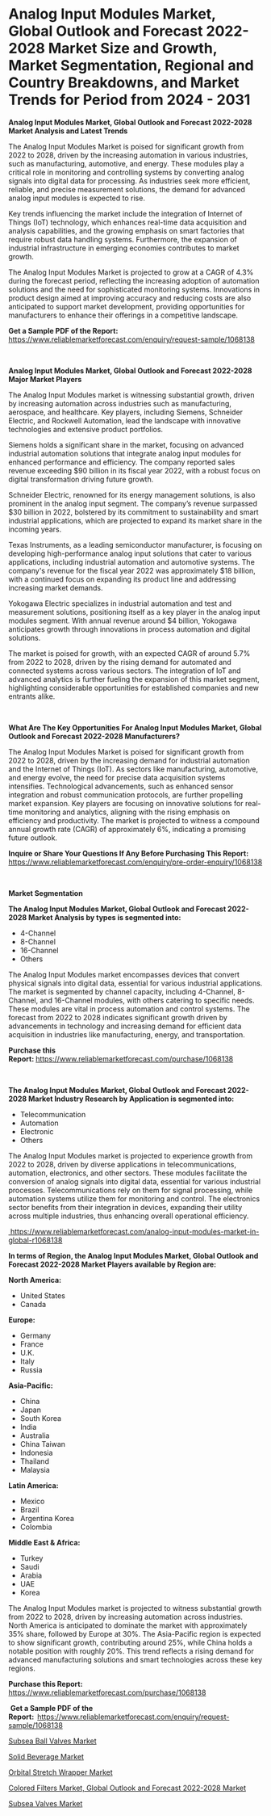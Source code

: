 <p><h1>Analog Input Modules Market, Global Outlook and Forecast 2022-2028 Market Size and Growth, Market Segmentation, Regional and Country Breakdowns, and Market Trends for Period from 2024 -  2031</h1></p><p><strong>Analog Input Modules Market, Global Outlook and Forecast 2022-2028 Market Analysis and Latest Trends</strong></p>
<p><p>The Analog Input Modules Market is poised for significant growth from 2022 to 2028, driven by the increasing automation in various industries, such as manufacturing, automotive, and energy. These modules play a critical role in monitoring and controlling systems by converting analog signals into digital data for processing. As industries seek more efficient, reliable, and precise measurement solutions, the demand for advanced analog input modules is expected to rise.</p><p>Key trends influencing the market include the integration of Internet of Things (IoT) technology, which enhances real-time data acquisition and analysis capabilities, and the growing emphasis on smart factories that require robust data handling systems. Furthermore, the expansion of industrial infrastructure in emerging economies contributes to market growth.</p><p>The Analog Input Modules Market is projected to grow at a CAGR of 4.3% during the forecast period, reflecting the increasing adoption of automation solutions and the need for sophisticated monitoring systems. Innovations in product design aimed at improving accuracy and reducing costs are also anticipated to support market development, providing opportunities for manufacturers to enhance their offerings in a competitive landscape.</p></p>
<p><strong>Get a Sample PDF of the Report:&nbsp;</strong> <a href="https://www.reliablemarketforecast.com/enquiry/request-sample/1068138?utm_campaign=121&utm_medium=2&utm_source=Github&utm_content=ia&utm_term=17112024&utm_id=analog-input-modules-market-global-outlook-and-forecast-2022-2028">https://www.reliablemarketforecast.com/enquiry/request-sample/1068138</a></p>
<p>&nbsp;</p>
<p><strong>Analog Input Modules Market, Global Outlook and Forecast 2022-2028 Major Market Players</strong></p>
<p><p>The Analog Input Modules market is witnessing substantial growth, driven by increasing automation across industries such as manufacturing, aerospace, and healthcare. Key players, including Siemens, Schneider Electric, and Rockwell Automation, lead the landscape with innovative technologies and extensive product portfolios.</p><p>Siemens holds a significant share in the market, focusing on advanced industrial automation solutions that integrate analog input modules for enhanced performance and efficiency. The company reported sales revenue exceeding $90 billion in its fiscal year 2022, with a robust focus on digital transformation driving future growth.</p><p>Schneider Electric, renowned for its energy management solutions, is also prominent in the analog input segment. The company’s revenue surpassed $30 billion in 2022, bolstered by its commitment to sustainability and smart industrial applications, which are projected to expand its market share in the incoming years.</p><p>Texas Instruments, as a leading semiconductor manufacturer, is focusing on developing high-performance analog input solutions that cater to various applications, including industrial automation and automotive systems. The company's revenue for the fiscal year 2022 was approximately $18 billion, with a continued focus on expanding its product line and addressing increasing market demands.</p><p>Yokogawa Electric specializes in industrial automation and test and measurement solutions, positioning itself as a key player in the analog input modules segment. With annual revenue around $4 billion, Yokogawa anticipates growth through innovations in process automation and digital solutions.</p><p>The market is poised for growth, with an expected CAGR of around 5.7% from 2022 to 2028, driven by the rising demand for automated and connected systems across various sectors. The integration of IoT and advanced analytics is further fueling the expansion of this market segment, highlighting considerable opportunities for established companies and new entrants alike.</p></p>
<p>&nbsp;</p>
<p><strong>What Are The Key Opportunities For Analog Input Modules Market, Global Outlook and Forecast 2022-2028 Manufacturers?</strong></p>
<p><p>The Analog Input Modules Market is poised for significant growth from 2022 to 2028, driven by the increasing demand for industrial automation and the Internet of Things (IoT). As sectors like manufacturing, automotive, and energy evolve, the need for precise data acquisition systems intensifies. Technological advancements, such as enhanced sensor integration and robust communication protocols, are further propelling market expansion. Key players are focusing on innovative solutions for real-time monitoring and analytics, aligning with the rising emphasis on efficiency and productivity. The market is projected to witness a compound annual growth rate (CAGR) of approximately 6%, indicating a promising future outlook.</p></p>
<p><strong>Inquire or Share Your Questions If Any Before Purchasing This Report:</strong> <a href="https://www.reliablemarketforecast.com/enquiry/pre-order-enquiry/1068138?utm_campaign=121&utm_medium=2&utm_source=Github&utm_content=ia&utm_term=17112024&utm_id=analog-input-modules-market-global-outlook-and-forecast-2022-2028">https://www.reliablemarketforecast.com/enquiry/pre-order-enquiry/1068138</a></p>
<p>&nbsp;</p>
<p><strong>Market Segmentation</strong></p>
<p><strong>The Analog Input Modules Market, Global Outlook and Forecast 2022-2028 Market Analysis by types is segmented into:</strong></p>
<p><ul><li>4-Channel</li><li>8-Channel</li><li>16-Channel</li><li>Others</li></ul></p>
<p><p>The Analog Input Modules market encompasses devices that convert physical signals into digital data, essential for various industrial applications. The market is segmented by channel capacity, including 4-Channel, 8-Channel, and 16-Channel modules, with others catering to specific needs. These modules are vital in process automation and control systems. The forecast from 2022 to 2028 indicates significant growth driven by advancements in technology and increasing demand for efficient data acquisition in industries like manufacturing, energy, and transportation.</p></p>
<p><strong>Purchase this Report:&nbsp;</strong><a href="https://www.reliablemarketforecast.com/purchase/1068138?utm_campaign=121&utm_medium=2&utm_source=Github&utm_content=ia&utm_term=17112024&utm_id=analog-input-modules-market-global-outlook-and-forecast-2022-2028">https://www.reliablemarketforecast.com/purchase/1068138</a></p>
<p>&nbsp;</p>
<p><strong>The Analog Input Modules Market, Global Outlook and Forecast 2022-2028 Market Industry Research by Application is segmented into:</strong></p>
<p><ul><li>Telecommunication</li><li>Automation</li><li>Electronic</li><li>Others</li></ul></p>
<p><p>The Analog Input Modules market is projected to experience growth from 2022 to 2028, driven by diverse applications in telecommunications, automation, electronics, and other sectors. These modules facilitate the conversion of analog signals into digital data, essential for various industrial processes. Telecommunications rely on them for signal processing, while automation systems utilize them for monitoring and control. The electronics sector benefits from their integration in devices, expanding their utility across multiple industries, thus enhancing overall operational efficiency.</p></p>
<p><a href="https://www.reliablemarketforecast.com/analog-input-modules-market-in-global-r1068138?utm_campaign=121&utm_medium=2&utm_source=Github&utm_content=ia&utm_term=17112024&utm_id=analog-input-modules-market-global-outlook-and-forecast-2022-2028">&nbsp;https://www.reliablemarketforecast.com/analog-input-modules-market-in-global-r1068138</a></p>
<p><strong>In terms of Region, the Analog Input Modules Market, Global Outlook and Forecast 2022-2028 Market Players available by Region are:</strong></p>
<p>
    <p> <strong> North America: </strong>
        <ul>
            <li>United States</li>
            <li>Canada</li>
        </ul>
        </p> 
    <p> <strong> Europe: </strong>
        <ul>
            <li>Germany</li>
            <li>France</li>
            <li>U.K.</li>
            <li>Italy</li>
            <li>Russia</li>
        </ul>
        </p> 
    <p> <strong> Asia-Pacific: </strong>
        <ul>
            <li>China</li>
            <li>Japan</li>
            <li>South Korea</li>
            <li>India</li>
            <li>Australia</li>
            <li>China Taiwan</li>
            <li>Indonesia</li>
            <li>Thailand</li>
            <li>Malaysia</li>
        </ul>
        </p> 
    <p> <strong> Latin America: </strong>
        <ul>
            <li>Mexico</li>
            <li>Brazil</li>
            <li>Argentina Korea</li>
            <li>Colombia</li>
        </ul>
        </p> 
    <p> <strong> Middle East & Africa: </strong>
        <ul>
            <li>Turkey</li>
            <li>Saudi</li>
            <li>Arabia</li>
            <li>UAE</li>
            <li>Korea</li>
        </ul>
    </p>
    </p>
<p><p>The Analog Input Modules market is projected to witness substantial growth from 2022 to 2028, driven by increasing automation across industries. North America is anticipated to dominate the market with approximately 35% share, followed by Europe at 30%. The Asia-Pacific region is expected to show significant growth, contributing around 25%, while China holds a notable position with roughly 20%. This trend reflects a rising demand for advanced manufacturing solutions and smart technologies across these key regions.</p></p>
<p><strong>Purchase this Report: </strong><a href="https://www.reliablemarketforecast.com/purchase/1068138?utm_campaign=121&utm_medium=2&utm_source=Github&utm_content=ia&utm_term=17112024&utm_id=analog-input-modules-market-global-outlook-and-forecast-2022-2028">https://www.reliablemarketforecast.com/purchase/1068138</a></p>
<p>&nbsp;<strong>Get a Sample PDF of the Report:&nbsp;&nbsp;</strong><a href="https://www.reliablemarketforecast.com/enquiry/request-sample/1068138?utm_campaign=121&utm_medium=2&utm_source=Github&utm_content=ia&utm_term=17112024&utm_id=analog-input-modules-market-global-outlook-and-forecast-2022-2028">https://www.reliablemarketforecast.com/enquiry/request-sample/1068138</a></p>
<p><strong></strong></p>
<p><p><a href="https://issuu.com/reportprime-2/docs/subsea-ball-valves-market-size-2030_c3ed46e87f127f?utm_campaign=121&utm_medium=2&utm_source=Github&utm_content=ia&utm_term=17112024&utm_id=analog-input-modules-market-global-outlook-and-forecast-2022-2028">Subsea Ball Valves Market</a></p><p><a href="https://www.linkedin.com/pulse/global-solid-beverage-market-analysis-trends-forecasts-growth-9qmzf?utm_campaign=121&utm_medium=2&utm_source=Github&utm_content=ia&utm_term=17112024&utm_id=analog-input-modules-market-global-outlook-and-forecast-2022-2028">Solid Beverage Market</a></p><p><a href="https://www.linkedin.com/pulse/pulse-orbital-stretch-wrapper-rhythms-change-market-resonance-zwhae?utm_campaign=121&utm_medium=2&utm_source=Github&utm_content=ia&utm_term=17112024&utm_id=analog-input-modules-market-global-outlook-and-forecast-2022-2028">Orbital Stretch Wrapper Market</a></p><p><a href="https://github.com/RoccoManning/Market-Research-Report-List-7/blob/main/colored-filters-market-global-outlook-and-forecast-2022-2028-market.md?utm_campaign=121&utm_medium=2&utm_source=Github&utm_content=ia&utm_term=17112024&utm_id=analog-input-modules-market-global-outlook-and-forecast-2022-2028">Colored Filters Market, Global Outlook and Forecast 2022-2028 Market</a></p><p><a href="https://issuu.com/reportprime-2/docs/subsea-valves-market-size-2030.pptx_3b17a9ae025041?utm_campaign=121&utm_medium=2&utm_source=Github&utm_content=ia&utm_term=17112024&utm_id=analog-input-modules-market-global-outlook-and-forecast-2022-2028">Subsea Valves Market</a></p></p>